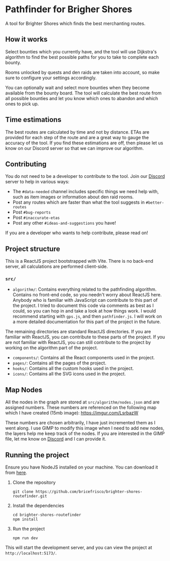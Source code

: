 # Pathfinder for Brigher Shores

A tool for Brighter Shores which finds the best merchanting routes.

## How it works
Select bounties which you currently have, and the tool will use Dijkstra's algorithm to find the best possible paths 
for you to take to complete each bounty.

Rooms unlocked by quests and den raids are taken into account, so make sure to configure your settings accordingly.

You can optionally wait and select more bounties when they become available from the bounty board. The tool will 
calculate the best route from all possible bounties and let you know which ones to abandon and which ones to pick up.

## Time estimations
The best routes are calculated by time and not by distance. ETAs are provided for each step of the route and are a 
great way to gauge the accuracy of the tool. If you find these estimations are off, then please let us know on our 
Discord server so that we can improve our algorithm.

## Contributing
You do not need to be a developer to contribute to the tool. Join our [Discord](https://discord.gg/fcSYv9GPwJ) server to help in various ways:

- The `#data-needed` channel includes specific things we need help with, such as item images or information about den raid rooms.
- Post any routes which are faster than what the tool suggests in `#better-routes`
- Post `#bug-reports`
- Post `#inaccurate-etas`
- Post any other `#ideas-and-suggestions` you have!

If you are a developer who wants to help contribute, please read on!

## Project structure

This is a ReactJS project bootstrapped with Vite. There is no back-end server, all calculations are performed client-side.

### `src/`

- `algorithm/`: Contains everything related to the pathfinding algorithm. Contains no front-end code, 
so you needn't worry about ReactJS here. Anybody who is familiar with JavaScript can contribute to this
part of the project. I tried to document this code via comments as best as I could, so you can hop in and take a look
at how things work. I would recommend starting with `gps.js`, and then `pathfinder.js`. I will work on a more detailed
documentation for this part of the project in the future.

The remaining directories are standard ReactJS directories. If you are familiar with ReactJS, you can contribute to these
parts of the project. If you are not familiar with ReactJS, you can still contribute to the project by working on the
algorithm part of the project.

- `components/`: Contains all the React components used in the project.
- `pages/`: Contains all the pages of the project.
- `hooks/`: Contains all the custom hooks used in the project.
- `icons/`: Contains all the SVG icons used in the project.

## Map Nodes
All the nodes in the graph are stored at `src/algorithm/nodes.json` and are assigned numbers.
These numbers are referenced on the following map which I have created (15mb image): https://imgur.com/LsrbazW

These numbers are chosen arbitrarily, I have just incremented them as I went along. I use GIMP to modify this image
when I need to add new nodes, the layers help me keep track of the nodes. If you are interested in the GIMP file, 
let me know on [Discord](https://discord.gg/fcSYv9GPwJ) and I can provide it.

## Running the project

Ensure you have NodeJS installed on your machine. You can download it from [here](https://nodejs.org/en/).

1. Clone the repository
    ```
    git clone https://github.com/bricefrisco/brighter-shores-routefinder.git
    ```

2. Install the dependencies
    ```
    cd brighter-shores-routefinder
    npm install
    ```

3. Run the project
    ```
    npm run dev
    ```

This will start the development server, and you can view the project at `http://localhost:5173/`.